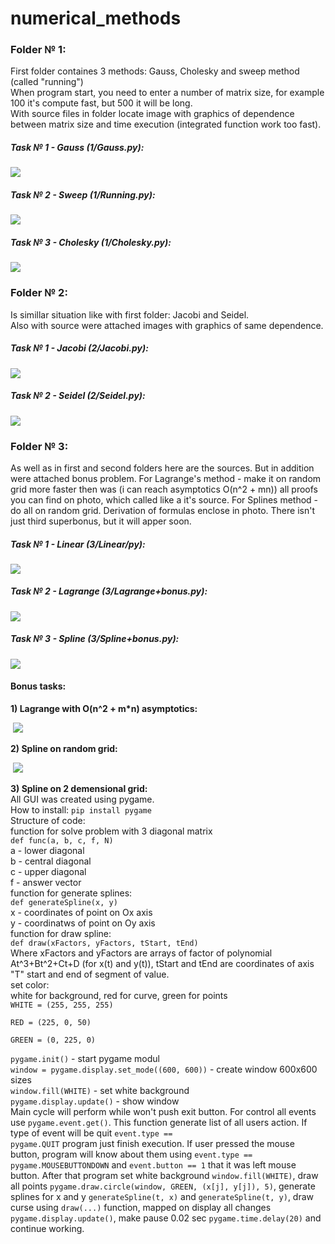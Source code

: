 # numerical_methods  
  
### Folder № 1:  
First folder containes 3 methods: Gauss, Cholesky and sweep method (called \"running\")  
When program start, you need to enter a number of matrix size, for example 100 it's compute fast, but 500 it will be long.  
With source files in folder locate image with graphics of dependence between matrix size and time execution (integrated function work too fast).  
  
##### Task № 1 - Gauss (1/Gauss.py):    
![](1/Gauss_1_300.png)  
##### Task № 2 - Sweep (1/Running.py):    
![](1/Running_1_7000.png)    
##### Task № 3 - Cholesky (1/Cholesky.py):   
![](1/Cholesky_1_120.png)   
  
### Folder № 2:  
Is simillar situation like with first folder: Jacobi and Seidel.  
Also with source were attached images with graphics of same dependence.  
  
##### Task № 1 - Jacobi (2/Jacobi.py):     
![](2/Jacobi_1_400.png)   
##### Task № 2 - Seidel (2/Seidel.py):  
![](2/Seidel_1_350.png) 
  
### Folder № 3:  
As well as in first and second folders here are the sources. But in addition were attached bonus problem. For Lagrange's method - make it on random grid more faster then was (i can reach asymptotics O(n^2 + mn)) all proofs you can find on photo, which called like a it's source. For Splines method - do all on random grid. Derivation of formulas enclose in photo. There isn't just third superbonus, but it will apper soon.   

##### Task № 1 - Linear (3/Linear/py):    
![](3/Linear.png)  
##### Task № 2 - Lagrange (3/Lagrange+bonus.py):   
![](3/Lagrange.png)   
##### Task № 3 - Spline (3/Spline+bonus.py):   
![](3/Spline.png)

#### Bonus tasks:
  
<strong>1) Lagrange with O(n^2 + m\*n) asymptotics:</strong>  
  
&nbsp;![](3/Lagrange+bonus.jpg)  

<strong>2) Spline on random grid:</strong>  

&nbsp;![](3/Spline+bonus.jpg)  

<strong>3) Spline on 2 demensional grid:</strong>  
All GUI was created using pygame.  
How to install: <code>pip install pygame</code>  
Structure of code:  
function for solve problem with 3 diagonal matrix  
<code>def func(a, b, c, f, N)</code>  
a - lower diagonal  
b - central diagonal  
c - upper diagonal  
f - answer vector  
function for generate splines:  
<code>def generateSpline(x, y)</code>  
x - coordinates of point on Ox axis  
y - coordinatws of point on Oy axis  
function for draw spline:  
<code>def draw(xFactors, yFactors, tStart, tEnd)</code>  
Where xFactors and yFactors are arrays of factor of polynomial At^3+Bt^2+Ct+D (for x(t) and y(t)), tStart and tEnd are coordinates of axis "T" start and end of segment of value.   
set color:  
white for background, red for curve, green for points  
<code>WHITE = (255, 255, 255)  
RED = (225, 0, 50)  
GREEN = (0, 225, 0)  
</code>
<code>pygame.init()</code> - start pygame modul  
<code>window = pygame.display.set_mode((600, 600))</code> - create window 600x600 sizes  
<code>window.fill(WHITE)</code> - set white background  
<code>pygame.display.update()</code> - show window  
Main cycle will perform while won't push exit button. For control all events use <code>pygame.event.get()</code>. This function generate list of all users action. If type of event will be quit <code>event.type == pygame.QUIT</code> program just finish execution. If user pressed the mouse button, program will know about them using <code>event.type == pygame.MOUSEBUTTONDOWN</code> and <code>event.button == 1</code> that it was left mouse button. After that program set white background <code>window.fill(WHITE)</code>, draw all points <code>pygame.draw.circle(window, GREEN, (x[j], y[j]), 5)</code>, generate splines for x and y <code>generateSpline(t, x)</code> and <code>generateSpline(t, y)</code>, draw curse using <code>draw(...)</code> function, mapped on display all changes <code>pygame.display.update()</code>, make pause 0.02 sec <code>pygame.time.delay(20)</code> and continue working.  
